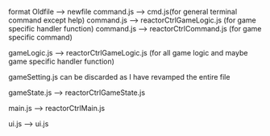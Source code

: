 format Oldfile --> newfile
command.js --> cmd.js(for general terminal command except help)
command.js --> reactorCtrlGameLogic.js (for game specific handler function)
command.js --> reactorCtrlCommand.js (for game specific command)

gameLogic.js --> reactorCtrlGameLogic.js (for all game logic and maybe game specific handler function)

gameSetting.js can be discarded as I have revamped the entire file

gameState.js --> reactorCtrlGameState.js

main.js --> reactorCtrlMain.js

ui.js --> ui.js